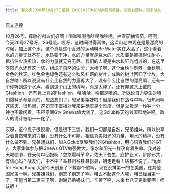 ```yaml
---
title: 郭文贵2020年10月27日盖特 20201027太长时间没有直播，没有发照片，很多战友一直在关心和想念．惦记着文贵…你们发来的信息都收到了，今天我到了另外一个地方…录了一
---
```


[原文連接](https://gnews.org/ThreadView/53482554)

10月26号，尊敬的战友们好啊！喝咖啡喝咖啡喝咖啡呢，抽雪茄抽雪茄。呵呵，今天26号27号呀，26号哦。哎呀，这时间过得真快，这深山老林现在是最漂亮的时候，加上这个水，这个真是这个香港的运动叫Be Water实在太高了，这个看着水的力量无处不在，水质要干净，水的力量就是巨大的。水质要是能撑得住耐心，抵抗住火热炙热，水的力量就无穷无尽。我们的人呢是由水和阳光组成的，在这里呀阳光水还有这一切，组成了自然的生命，太棒了啊，这个金秋时刻呀。金秋啊，金色的秋天。红色金色绿色还有这个秋风扫落的树叶，成熟的树叶回归了尘埃，大自然呐！所以说没有什么比自然的力量再大了，没有什么比自然的漂亮啊，还有一个你听到这个水声，看到这个山上的树啊，真是太棒了。还有俺这头上戴的Gfashion，还有身上穿的Ffashion，哈哈哈，啥都是咱的。所以说自力更生对咱们爆料革命是真的，想战友们了，想兄弟姐妹啦！但是我们在战斗中啊，很热闹啊这些天、很热闹，这21天不直播对我来讲确实是个难度，但是文贵是一秒钟一分钟也不敢闲着。不经意间Gtv Gnews值大钱了。这Gclub每天的钱哐哐地进啊。敌人的诡计被咱一一化了。

哎呀，这个鬼子很狡猾，但是很下三滥，我们一切都是自然，兄弟姐妹，所以说享受着自然带来的力量，没有什么不可能，相信真实阳光的力量，用水的精神，没有什么做不到。兄弟姐妹们，加入Gclub享受我们的Gfashion，用心培育我们的GT v，大家集体参与把Gnews GTV做强做大。像水和阳光一样孕育着生命。我对苍天喝咖啡，苍天何以回报啊？忽悠爆料革命，佑天下苍生，庇护正义，铲除邪共，有信心吗？战友们，中不中？莘县阳谷县县搭县，咱走走看！啥都不说了，Fight for Hong Kong.大家今天别忘了下载那个歌啊，现在没排第一的在美国，在其他国家第一啊。兄弟姐妹们，别忘了别忘了啊，咱丢不起这个人哪，咱已经当第一了，不能当第二第三了啊，谢谢兄弟姐妹们，辛苦了啊，未来七八天更重要啊！唔该晒！
